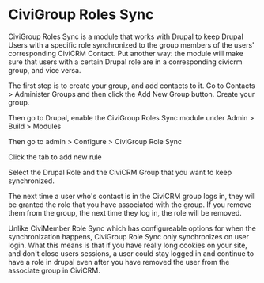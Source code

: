 # CiviGroup Roles Sync

CiviGroup Roles Sync is a module that works with Drupal to keep Drupal Users with a specific role synchronized to the group members of the users' corresponding CiviCRM Contact. Put another way: the module will make sure that users with a certain Drupal role are in a corresponding civicrm group, and vice versa.

The first step is to create your group, and add contacts to it. Go to Contacts > Administer Groups and then click the Add New Group button. Create your group.

Then go to Drupal, enable the CiviGroup Roles Sync module under Admin > Build > Modules

Then go to admin > Configure > CiviGroup Role Sync

Click the tab to add new rule

Select the Drupal Role and the CiviCRM Group that you want to keep synchronized.

The next time a user who's contact is in the CiviCRM group logs in, they will be granted the role that you have associated with the group. If you remove them from the group, the next time they log in, the role will be removed.

Unlike CiviMember Role Sync which has configureable options for when the synchronization happens, CiviGroup Role Sync only synchronizes on user login. What this means is that if you have really long cookies on your site, and don't close users sessions, a user could stay logged in and continue to have a role in drupal even after you have removed the user from the associate group in CiviCRM.
